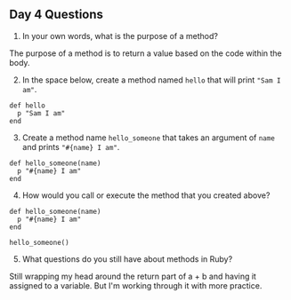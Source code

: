 ## Day 4 Questions

1. In your own words, what is the purpose of a method?

The purpose of a method is to return a value based on the code within the body.

2. In the space below, create a method named `hello` that will print `"Sam I am"`.

```
def hello
  p "Sam I am"
end
```

3. Create a method name `hello_someone` that takes an argument of `name` and prints `"#{name} I am"`.

```
def hello_someone(name)
  p "#{name} I am"
end
```
4. How would you call or execute the method that you created above?

```
def hello_someone(name)
  p "#{name} I am"
end

hello_someone()
```

5. What questions do you still have about methods in Ruby?

Still wrapping my head around the return part of a + b and having it assigned to a variable. But I'm working through it with more practice. 
